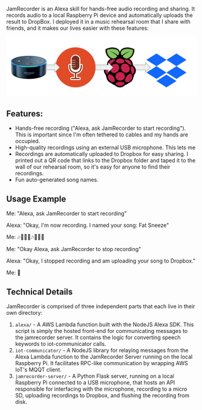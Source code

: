 JamRecorder is an Alexa skill for hands-free audio recording and sharing. It records audio to a local Raspberry Pi device and automatically uploads the result to DropBox. I deployed it in a music rehearsal room that I share with friends, and it makes our lives easier with these features:

![JamRecorder image](/image.png)

## Features:
* Hands-free recording ("Alexa, ask JamRecorder to start recording"). This is important since I'm often tethered to cables and my hands are occupied.
* High-quality recordings using an external USB microphone. This lets me
* Recordings are automatically uploaded to Dropbox for easy sharing. I printed out a QR code that links to the Dropbox folder and taped it to the wall of our rehearsal room, so it's easy for anyone to find their recordings.
* Fun auto-generated song names.

## Usage Example
Me: "Alexa, ask JamRecorder to start recording"

Alexa: "Okay, I'm now recording. I named your song: Fat Sneeze"

Me: 🎶🎸🥁🎷🎶🎸🥁🎷

Me: "Okay Alexa, ask JamRecorder to stop recording"

Alexa: "Okay, I stopped recording and am uploading your song to Dropbox."

Me: 🤙

## Technical Details
JamRecorder is comprised of three independent parts that each live in their own directory:
1. `alexa/` - A AWS Lambda function built with the NodeJS Alexa SDK. This script is simply the hosted front-end for communicating messages to the jamrecorder server. It contains the logic for converting speech keywords to iot-communicator calls.
1. `iot-communicator/` - A NodeJS library for relaying messages from the Alexa Lambda function to the JamRecorder Server running on the local Raspberry Pi. It facilitates RPC-like communication by wrapping AWS IoT's MQQT client.
1. `jamrecorder-server/` - A Python Flask server, running on a local Raspberry Pi connected to a USB microphone, that hosts an API responsible for interfacing with the microphone, recording to a micro SD, uploading recordings to Dropbox, and flushing the recording from disk.
